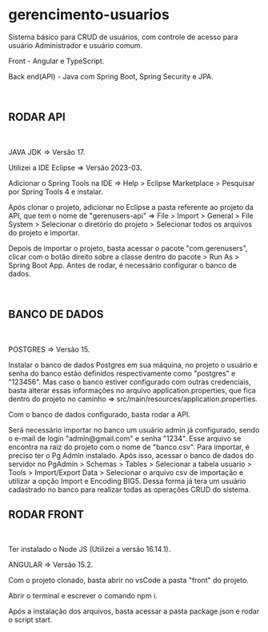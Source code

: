 # gerencimento-usuarios
<p>Sistema básico para CRUD de usuários, com controle de acesso para usuário Administrador e usuário comum.</p>
<p>Front - Angular e TypeScript.</p>
<p>Back end(API) - Java com Spring Boot, Spring Security e JPA.</p>
<br/>
<h2>RODAR API</h2>
<br/>
  <p>JAVA JDK => Versão 17. </p>
  <p>Utilizei a IDE Eclipse => Versão 2023-03. </p>
<p>Adicionar o Spring Tools na IDE => Help > Eclipse Marketplace > Pesquisar por Spring Tools 4 e instalar.</p>
<p>Após clonar o projeto, adicionar no Eclipse a pasta referente ao projeto da API, que tem o nome de "gerenusers-api" => File > Import > General > File System > Selecionar o diretório do projeto > Selecionar todos os arquivos do projeto e importar.</p>
<p>Depois de importar o projeto, basta acessar o pacote "com.gerenusers", clicar com o botão direito sobre a classe dentro do pacote > Run As > Spring Boot App. Antes de rodar, é necessário configurar o banco de dados.</p>
<br/>
<h2>BANCO DE DADOS</h2>
<br/>
<p>POSTGRES => Versão 15.</p>
<p>Instalar o banco de dados Postgres em sua máquina, no projeto o usuário e senha do banco estão definidos respectivamente como "postgres" e "123456". Mas caso o banco estiver configurado com outras credenciais, basta alterar essas informações no arquivo application.properties, que fica dentro do projeto no caminho => src/main/resources/application.properties.</p>
<p>Com o banco de dados configurado, basta rodar a API.</p>
<p>Será necessário importar no banco um usuário admin já configurado, sendo o e-mail de login "admin@gmail.com" e senha "1234". Esse arquivo se encontra na raiz do projeto com o nome de "banco.csv". Para importar, é preciso ter o Pg Admin instalado. Após isso, acessar o banco de dados do servidor no PgAdmin > Schemas > Tables > Selecionar a tabela usuario > Tools > Import/Export Data > Selecionar o arquivo csv de importação e utilizar a opção Import e Encoding BIG5. Dessa forma já tera um  usuário cadastrado no banco para realizar todas as operações CRUD do sistema.</p>
<h2>RODAR FRONT</h2>
<br/>
<p>Ter instalado o Node JS (Utilizei a versão 16.14.1). </p>
<p>ANGULAR => Versão 15.2. </p>
<p>Com o projeto clonado, basta abrir no vsCode a pasta "front" do projeto.</p>
<p>Abrir o terminal e escrever o comando npm i. </p>
<p>Após a instalação dos arquivos, basta acessar a pasta package.json e rodar o script start.</p>
